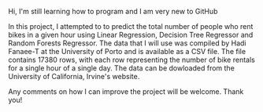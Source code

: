 Hi, I'm still learning how to program and I am very new to GitHub

In this project, I attempted to to predict the total number of people who rent bikes in a given hour using Linear Regression, Decision Tree Regressor and Random Forests Regressor.
The data that I will use was compiled by Hadi Fanaee-T at the University of Porto and is available as a CSV file. 
The file contains 17380 rows, with each row representing the number of bike rentals for a single hour of a single day. 
The data can be dowloaded from the University of California, Irvine's website.

Any comments on how I can improve the project will be welcome. Thank you!
